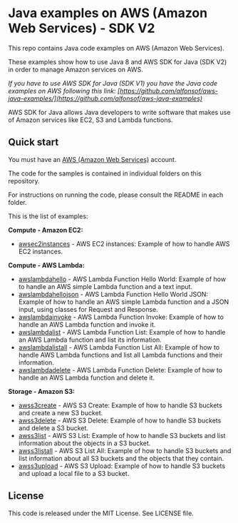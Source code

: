# Java examples on AWS (Amazon Web Services) - SDK V2

This repo contains Java code examples on AWS (Amazon Web Services).

These examples show how to use Java 8 and AWS SDK for Java (SDK V2) in order to manage Amazon services on AWS.

*If you have to use AWS SDK for Java (SDK V1) you have the Java code examples on AWS following this link: [https://github.com/alfonsof/aws-java-examples/](https://github.com/alfonsof/aws-java-examples)*

AWS SDK for Java allows Java developers to write software that makes use of Amazon services like EC2, S3 and Lambda functions.

## Quick start

You must have an [AWS (Amazon Web Services)](http://aws.amazon.com/) account.

The code for the samples is contained in individual folders on this repository.

For instructions on running the code, please consult the README in each folder.

This is the list of examples:

**Compute - Amazon EC2:**

* [awsec2instances](/awsec2instances) - AWS EC2 instances: Example of how to handle AWS EC2 instances.
  
**Compute - AWS Lambda:**

* [awslambdahello](/awslambdahello) - AWS Lambda Function Hello World: Example of how to handle an AWS simple Lambda function and a text input.
* [awslambdahellojson](/awslambdahellojson) - AWS Lambda Function Hello World JSON: Example of how to handle an AWS simple Lambda  function and a JSON input, using classes for Request and Response.
* [awslambdainvoke](/awslambdainvoke) - AWS Lambda Function Invoke: Example of how to handle an AWS Lambda function and invoke it.
* [awslambdalist](/awslambdalist) - AWS Lambda Function List: Example of how to handle an AWS Lambda function and list its information.
* [awslambdalistall](/awslambdalistall) - AWS Lambda Function List All: Example of how to handle AWS Lambda functions and list all Lambda functions and their information.
* [awslambdadelete](/awslambdadelete) - AWS Lambda Function Delete: Example of how to handle an AWS Lambda function and delete it.

**Storage - Amazon S3:**

* [awss3create](/awss3create) - AWS S3 Create: Example of how to handle S3 buckets and create a new S3 bucket.
* [awss3delete](/awss3delete) - AWS S3 Delete: Example of how to handle S3 buckets and delete a S3 bucket.
* [awss3list](/awss3list) - AWS S3 List: Example of how to handle S3 buckets and list information about the objects in a S3 bucket.
* [awss3listall](/awss3listall) - AWS S3 List All: Example of how to handle S3 buckets and list information about all S3 buckets and the objects that they contain.
* [awss3upload](/awss3upload) - AWS S3 Upload: Example of how to handle S3 buckets and upload a local file to a S3 bucket.

## License

This code is released under the MIT License. See LICENSE file.